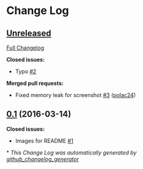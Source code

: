# Change Log

## [Unreleased](https://github.com/marmelroy/PeekPop/tree/HEAD)

[Full Changelog](https://github.com/marmelroy/PeekPop/compare/0.1...HEAD)

**Closed issues:**

- Typo [\#2](https://github.com/marmelroy/PeekPop/issues/2)

**Merged pull requests:**

- Fixed memory leak for screenshot [\#3](https://github.com/marmelroy/PeekPop/pull/3) ([polac24](https://github.com/polac24))

## [0.1](https://github.com/marmelroy/PeekPop/tree/0.1) (2016-03-14)
**Closed issues:**

- Images for README [\#1](https://github.com/marmelroy/PeekPop/issues/1)



\* *This Change Log was automatically generated by [github_changelog_generator](https://github.com/skywinder/Github-Changelog-Generator)*